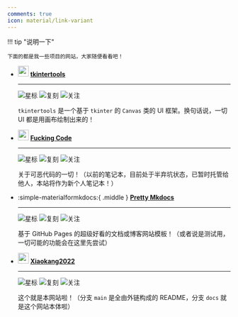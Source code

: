 ```yaml
---
comments: true
icon: material/link-variant
---
```


!!! tip "说明一下"

    下面的都是我一些项目的网站，大家随便看看吧！

<div class="grid cards" markdown>

-   <img width="24" class="middle" src="https://xiaokang2022.github.io/tkintertools/logo.png" /> [**tkintertools**](https://xiaokang2022.github.io/tkintertools/)

    ---

    ![](https://img.shields.io/github/stars/Xiaokang2022/tkintertools?label=Stars&color=gold&logo=github&style=flat "星标")
    ![](https://img.shields.io/github/forks/Xiaokang2022/tkintertools?label=Forks&logo=github&style=flat "复刻")
    ![](https://img.shields.io/github/watchers/Xiaokang2022/tkintertools?label=Watchers&logo=github&style=flat "关注")

    `tkintertools` 是一个基于 `tkinter` 的 `Canvas` 类的 UI 框架。换句话说，一切 UI 都是用画布绘制出来的！

-   <img width="24" class="middle" src="https://xiaokang2022.github.io/Fucking-Code/logo.png" /> [**Fucking Code**](https://xiaokang2022.github.io/Fucking-Code/)

    ---

    ![](https://img.shields.io/github/stars/Xiaokang2022/Fucking-Code?label=Stars&color=gold&logo=github&style=flat "星标")
    ![](https://img.shields.io/github/forks/Xiaokang2022/Fucking-Code?label=Forks&logo=github&style=flat "复刻")
    ![](https://img.shields.io/github/watchers/Xiaokang2022/Fucking-Code?label=Watchers&logo=github&style=flat "关注")

    关于可恶代码的一切！（以前的笔记本，目前处于半弃坑状态，已暂时托管给他人，本站将作为新个人笔记本！）

-   :simple-materialformkdocs:{ .middle } [**Pretty Mkdocs**](https://xiaokang2022.github.io/Pretty-Mkdocs/)

    ---

    ![](https://img.shields.io/github/stars/Xiaokang2022/Pretty-Mkdocs?label=Stars&color=gold&logo=github&style=flat "星标")
    ![](https://img.shields.io/github/forks/Xiaokang2022/Pretty-Mkdocs?label=Forks&logo=github&style=flat "复刻")
    ![](https://img.shields.io/github/watchers/Xiaokang2022/Pretty-Mkdocs?label=Watchers&logo=github&style=flat "关注")

    基于 GitHub Pages 的超级好看的文档或博客网站模板！（或者说是测试用，一切可能的功能会在这里先尝试）

-   <img width="24" class="middle" src="https://xiaokang2022.github.io/Xiaokang2022/logo.png" /> [**Xiaokang2022**](https://xiaokang2022.github.io/Xiaokang2022/)

    ---

    ![](https://img.shields.io/github/stars/Xiaokang2022/Xiaokang2022?label=Stars&color=gold&logo=github&style=flat "星标")
    ![](https://img.shields.io/github/forks/Xiaokang2022/Xiaokang2022?label=Forks&logo=github&style=flat "复刻")
    ![](https://img.shields.io/github/watchers/Xiaokang2022/Xiaokang2022?label=Watchers&logo=github&style=flat "关注")

    这个就是本网站啦！（分支 `main` 是全由外链构成的 README，分支 `docs` 就是这个网站本体啦）

</div>
